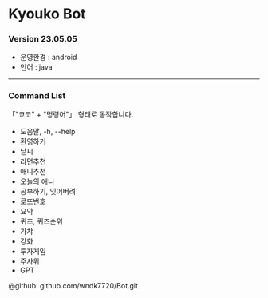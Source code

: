 # Kyouko Bot
### Version 23.05.05

- 운영환경 : android
- 언어 : java

---

### Command List

 「"쿄코" + "명령어"」 형태로 동작합니다.

   - 도움말, -h, --help
   - 환영하기
   - 날씨
   - 라면추천
   - 애니추천
   - 오늘의 애니
   - 공부하기, 잊어버려
   - 로또번호
   - 요약
   - 퀴즈, 퀴즈순위
   - 가챠
   - 강화
   - 투자게임
   - 주사위
   - GPT

@github: github.com/wndk7720/Bot.git
